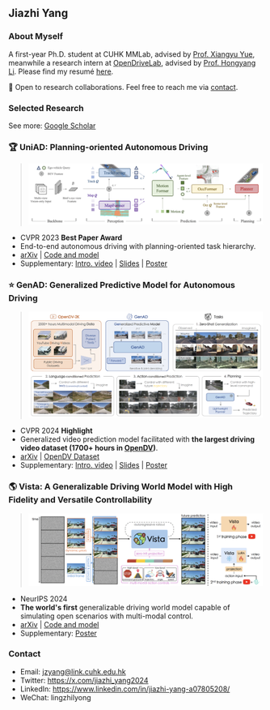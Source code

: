 ## Jiazhi Yang

### About Myself

A first-year Ph.D. student at CUHK MMLab, advised by [Prof. Xiangyu Yue](https://xyue.io/), meanwhile a research intern at [OpenDriveLab](https://opendrivelab.com/), advised by [Prof. Hongyang Li](https://lihongyang.info/). Please find my resumé [here](https://github.com/YTEP-ZHI/YTEP-ZHI/blob/main/Jiazhi_Yang_CV.pdf).

🤗 Open to research collaborations. Feel free to reach me via [contact](#contact).


### Selected Research
See more: [Google Scholar](https://scholar.google.com/citations?user=Ju7nGX8AAAAJ&hl=zh-CN)

### 🏆 **UniAD**: Planning-oriented Autonomous Driving

> ![image](uniad_pipe.png)

- CVPR 2023 **Best Paper Award**
- End-to-end autonomous driving with planning-oriented task hierarchy.
- [arXiv](https://arxiv.org/abs/2212.10156) | [Code and model](https://github.com/OpenDriveLab/UniAD)
- Supplementary: [Intro. video](https://www.youtube.com/watch?v=cyrxJJ_nnaQ) | [Slides](https://opendrivelab.com/e2ead/UniAD_plenary_talk_slides.pdf) | [Poster](https://github.com/OpenDriveLab/UniAD/blob/main/sources/cvpr23_uniad_poster.png)

### ⭐ **GenAD**: Generalized Predictive Model for Autonomous Driving
> ![image](genad_overview.png)
- CVPR 2024 **Highlight**
- Generalized video prediction model facilitated with **the largest driving video dataset (1700+ hours in [OpenDV](https://github.com/OpenDriveLab/DriveAGI))**.
- [arXiv](https://arxiv.org/abs/2403.09630) | [OpenDV Dataset](https://github.com/OpenDriveLab/DriveAGI)
- Supplementary: [Intro. video](https://www.youtube.com/watch?v=a4H6Jj-7IC0) | [Slides](https://opendrivelab.github.io/content/GenAD_slides_with_vista.pdf) | [Poster](https://github.com/OpenDriveLab/DriveAGI/blob/main/assets/cvpr24_genad_poster.png)

### 🌎 **Vista**: A Generalizable Driving World Model with High Fidelity and Versatile Controllability
> ![image](vista_pipe.png)
- NeurIPS 2024
- **The world's first** generalizable driving world model capable of simulating open scenarios with multi-modal control.
- [arXiv](https://arxiv.org/abs/2405.17398) | [Code and model](https://github.com/OpenDriveLab/Vista)
- Supplementary: [Poster](https://github.com/OpenDriveLab/Vista/blob/main/assets/nips24_vista_poster.png)

### Contact

- Email: jzyang@link.cuhk.edu.hk
- Twitter: https://x.com/jiazhi_yang2024
- LinkedIn: https://www.linkedin.com/in/jiazhi-yang-a07805208/
- WeChat: lingzhilyong

